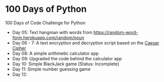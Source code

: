 # 100 Days of Python

100 Days of Code Challenge for Python

- Day 05: Text hangman with words from https://random-word-form.herokuapp.com/random/noun
- Day 06 - 7: A text encryption and decryption script based on the [Caesar Cipher](https://en.wikipedia.org/wiki/Caesar_cipher)
- Day 08: A simple arithmetic calculator app
- Day 09: Upgraded the code behind the calculator app
- Day 10: Simple BlackJack game [Status: Incomplete]
- Day 11: Simple number guessing game
- Day 12:
